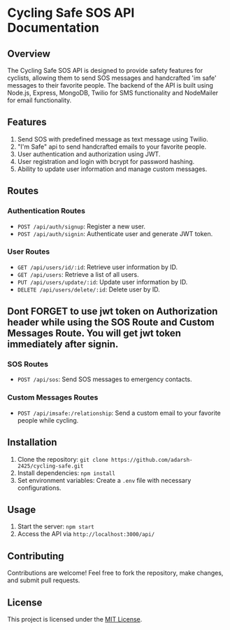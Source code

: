 # Cycling Safe SOS API Documentation

## Overview

The Cycling Safe SOS API is designed to provide safety features for cyclists, allowing them to send SOS messages and handcrafted 'im safe' messages to their favorite people. The backend of the API is built using Node.js, Express, MongoDB, Twilio for SMS functionality and NodeMailer for email functionality.

## Features

1. Send SOS with predefined message as text message using Twilio.
2. "I'm Safe" api to send handcrafted emails to your favorite people.
3. User authentication and authorization using JWT.
4. User registration and login with bcrypt for password hashing.
5. Ability to update user information and manage custom messages.

## Routes

### Authentication Routes

- `POST /api/auth/signup`: Register a new user.
- `POST /api/auth/signin`: Authenticate user and generate JWT token.

### User Routes

- `GET /api/users/id/:id`: Retrieve user information by ID.
- `GET /api/users`: Retrieve a list of all users.
- `PUT /api/users/update/:id`: Update user information by ID.
- `DELETE /api/users/delete/:id`: Delete user by ID.


## Dont FORGET to use jwt token on Authorization header while using the SOS Route and Custom Messages Route. You will get jwt token immediately after signin.

### SOS Routes

- `POST /api/sos`: Send SOS messages to emergency contacts.

### Custom Messages Routes

- `POST /api/imsafe:/relationship`: Send a custom email to your favorite people while cycling.

## Installation

1. Clone the repository: `git clone https://github.com/adarsh-2425/cycling-safe.git`
2. Install dependencies: `npm install`
3. Set environment variables: Create a `.env` file with necessary configurations.

## Usage

1. Start the server: `npm start`
2. Access the API via `http://localhost:3000/api/`

## Contributing

Contributions are welcome! Feel free to fork the repository, make changes, and submit pull requests.

## License

This project is licensed under the [MIT License](LICENSE).

